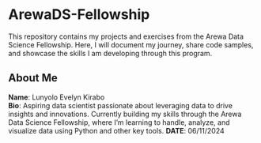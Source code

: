 # ArewaDS-Fellowship
This repository contains my projects and exercises from the Arewa Data Science Fellowship. Here, I will document my journey, share code samples, and showcase the skills I am developing through this program.
## About Me
**Name**: Lunyolo Evelyn Kirabo  
**Bio**: Aspiring data scientist passionate about leveraging data to drive insights and innovations. Currently building my skills through the Arewa Data Science Fellowship, where I’m learning to handle, analyze, and visualize data using Python and other key tools.
**DATE**: 06/11/2024